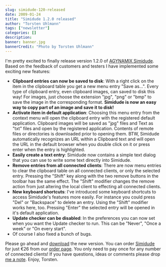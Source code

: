 ```yaml
---
slug: simidude-120-released
date: 2009-01-24
title: "Simidude 1.2.0 released"
author: "Torsten Uhlmann"
tags: ["newsletter"]
categories: []
description:
banner: banner.jpg
bannerCredit: "Photo by Torsten Uhlmann"
---
```


I'm pretty excited to finally release version 1.2.0 of [AGYNAMIX Simidude](http://www.simidude.com). Based on the feedback of customers and testers I have implemented some exciting new features:

-   **Clipboard entries can now be saved to disk**: With a right click on the item in the clipboard table you get a new menu entry "Save as...". Every type of clipboard entry, even clipboard images, can saved to disk this way! For images, just choose the extension "jpg", "png" or "bmp" to save the image in the corresponding format. **Simidude is now an easy way to copy part of an image and save it to disk!**
-   **Activate item in default application**: Choosing this menu entry from the context menu will open the clipboard entry with the registered default application. Clipboard images will be saved as "jpg" files and Text as "txt" files and open by the registered application. Contents of remote files or directories is downloaded prior to opening them. BTW, Simidude automatically recognizes an URL within a Clipboard text and will open the URL in the default browser when you double click on it or press enter when the entry is highlighted.
-   **Easily create a text entry**: Simidude now contains a simple text dialog that you can use to write some text directly into Simidude.
-   **Remove entries from all connected clients**: There are now menu entries to clear the clipboard table on all connected clients, or only the selected entry. Pressing the "Shift" key along with the two remove buttons in the toolbar has the same effect. The "Shift" modifier changes the remove action from just altering the local client to effecting all connected clients.
-   **New keyboard shortcuts**: I've introduced some keyboard shortcuts to access Simidude's features more easily. For instance you could press "Del" or "Backspace" to delete an entry. Using the "Shift" modifier works here, too. Pressing "Enter" the selected entry will be opened in it's default application.
-   **Update checker can be disabled**: In the preferences you can now set when you want the Update checker to run. This can be "Never", "Once a week" or "On every start".
-   Of course I also fixed a bunch of bugs.

Please go ahead and [download](http://www.simidude.com/download) the new version. You can order [Simidude](http://www.simidude.com) for just €26 from our [order page](http://www.simidude.com/order). You only need to pay once for any number of connected clients! If you have questions, ideas or comments please drop [me a note](http://helpdesk.agynamix.de/index.php?pg=request). Enjoy, Torsten.
